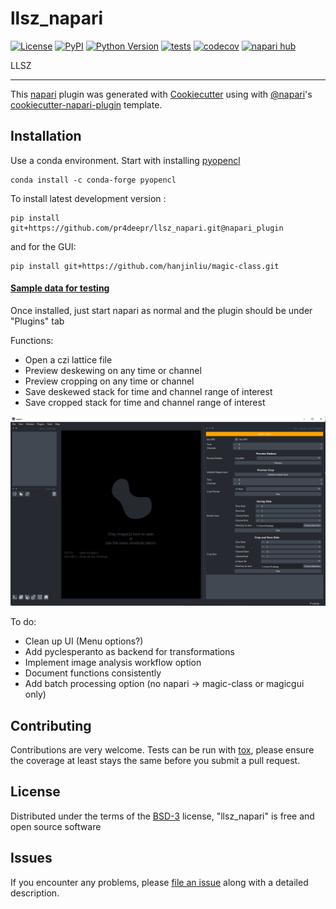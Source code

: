 # llsz_napari

[![License](https://img.shields.io/pypi/l/llsz_napari.svg?color=green)](https://github.com/pr4deepr/llsz_napari/raw/main/LICENSE)
[![PyPI](https://img.shields.io/pypi/v/llsz_napari.svg?color=green)](https://pypi.org/project/llsz_napari)
[![Python Version](https://img.shields.io/pypi/pyversions/llsz_napari.svg?color=green)](https://python.org)
[![tests](https://github.com/pr4deepr/llsz_napari/workflows/tests/badge.svg)](https://github.com/pr4deepr/llsz_napari/actions)
[![codecov](https://codecov.io/gh/pr4deepr/llsz_napari/branch/main/graph/badge.svg)](https://codecov.io/gh/pr4deepr/llsz_napari)
[![napari hub](https://img.shields.io/endpoint?url=https://api.napari-hub.org/shields/llsz_napari)](https://napari-hub.org/plugins/llsz_napari)

LLSZ

----------------------------------

This [napari] plugin was generated with [Cookiecutter] using with [@napari]'s [cookiecutter-napari-plugin] template.

<!--
Don't miss the full getting started guide to set up your new package:
https://github.com/napari/cookiecutter-napari-plugin#getting-started

and review the napari docs for plugin developers:
https://napari.org/docs/plugins/index.html
-->

## Installation

Use a conda environment. Start with installing [pyopencl](https://documen.tician.de/pyopencl/)

    conda install -c conda-forge pyopencl

To install latest development version :

    pip install git+https://github.com/pr4deepr/llsz_napari.git@napari_plugin

and for the GUI:

    pip install git+https://github.com/hanjinliu/magic-class.git

#### [Sample data for testing](https://cloudstor.aarnet.edu.au/plus/s/700eD6EcgOODovI)


Once installed, just start napari as normal and the plugin should be under "Plugins" tab

Functions:
* Open a czi lattice file
* Preview deskewing on any time or channel
* Preview cropping on any time or channel
* Save deskewed stack for time and channel range of interest
* Save cropped stack for time and channel range of interest

![image](/resources/LLSZ_window.png)


To do:
* Clean up UI (Menu options?)
* Add pyclesperanto as backend for transformations
* Implement image analysis workflow option
* Document functions consistently
* Add batch processing option (no napari -> magic-class or magicgui only)


## Contributing

Contributions are very welcome. Tests can be run with [tox], please ensure
the coverage at least stays the same before you submit a pull request.

## License

Distributed under the terms of the [BSD-3] license,
"llsz_napari" is free and open source software

## Issues

If you encounter any problems, please [file an issue] along with a detailed description.

[napari]: https://github.com/napari/napari
[Cookiecutter]: https://github.com/audreyr/cookiecutter
[@napari]: https://github.com/napari
[MIT]: http://opensource.org/licenses/MIT
[BSD-3]: http://opensource.org/licenses/BSD-3-Clause
[GNU GPL v3.0]: http://www.gnu.org/licenses/gpl-3.0.txt
[GNU LGPL v3.0]: http://www.gnu.org/licenses/lgpl-3.0.txt
[Apache Software License 2.0]: http://www.apache.org/licenses/LICENSE-2.0
[Mozilla Public License 2.0]: https://www.mozilla.org/media/MPL/2.0/index.txt
[cookiecutter-napari-plugin]: https://github.com/napari/cookiecutter-napari-plugin

[file an issue]: https://github.com/pr4deepr/llsz_napari/issues

[napari]: https://github.com/napari/napari
[tox]: https://tox.readthedocs.io/en/latest/
[pip]: https://pypi.org/project/pip/
[PyPI]: https://pypi.org/
